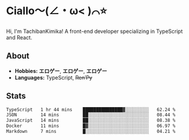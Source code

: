 # Ciallo～(∠・ω< )⌒⭐️

Hi, I'm TachibanKimika! A front-end developer specializing in TypeScript and React.

## About
- **Hobbies:** **エロゲー**, **エロゲー**, **エロゲー**
- **Languages:** TypeScript, ~~Ren’Py~~

## Stats
<!--START_SECTION:waka-->

```txt
TypeScript   1 hr 44 mins    ███████████████▓░░░░░░░░░   62.24 %
JSON         14 mins         ██░░░░░░░░░░░░░░░░░░░░░░░   08.44 %
JavaScript   14 mins         ██░░░░░░░░░░░░░░░░░░░░░░░   08.38 %
Docker       11 mins         █▓░░░░░░░░░░░░░░░░░░░░░░░   06.97 %
Markdown     7 mins          █░░░░░░░░░░░░░░░░░░░░░░░░   04.21 %
```

<!--END_SECTION:waka-->

<!-- ![Metrics](https://metrics.lecoq.io/TachibanaKimika?template=classic&base.activity=0&base.community=0&base.repositories=0&languages=1&isocalendar=1&isocalendar.duration=half-year&languages.limit=8&languages.sections=most-used&languages.colors=github&languages.threshold=0%25&languages.indepth=false&languages.recent.load=300&languages.recent.days=14&config.timezone=Asia%2FShanghai)
 -->
